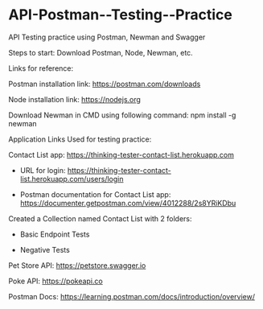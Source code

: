 # API-Postman--Testing--Practice
API Testing practice using Postman, Newman and Swagger

Steps to start:
Download Postman, Node, Newman, etc.

Links for reference: 

Postman installation link: https://postman.com/downloads

Node installation link: https://nodejs.org

Download Newman in CMD using following command: npm install -g newman

Application Links Used for testing practice: 

Contact List app: https://thinking-tester-contact-list.herokuapp.com

- URL for login: https://thinking-tester-contact-list.herokuapp.com/users/login

- Postman documentation for Contact List app: https://documenter.getpostman.com/view/4012288/2s8YRiKDbu


Created a Collection named Contact List with 2 folders: 

- Basic Endpoint Tests
  
- Negative Tests



Pet Store API: https://petstore.swagger.io

Poke API: https://pokeapi.co




Postman Docs: https://learning.postman.com/docs/introduction/overview/
